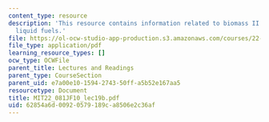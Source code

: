 ```yaml
---
content_type: resource
description: 'This resource contains information related to biomass II: Producing
  liquid fuels.'
file: https://ol-ocw-studio-app-production.s3.amazonaws.com/courses/22-081j-introduction-to-sustainable-energy-fall-2010/62854a6d00920579189ca8506e2c36af_MIT22_081JF10_lec19b.pdf
file_type: application/pdf
learning_resource_types: []
ocw_type: OCWFile
parent_title: Lectures and Readings
parent_type: CourseSection
parent_uid: e7a00e10-1594-2743-50ff-a5b52e167aa5
resourcetype: Document
title: MIT22_081JF10_lec19b.pdf
uid: 62854a6d-0092-0579-189c-a8506e2c36af
---
```

